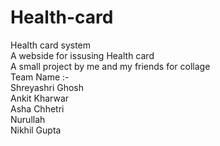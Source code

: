 # Health-card
Health card system <br>
A webside for issusing Health card <br>
A small project by me and my friends for collage<br>
Team Name :-<br>
Shreyashri Ghosh<br>
Ankit Kharwar<br>
Asha Chhetri<br>
Nurullah<br>
Nikhil Gupta<br>
